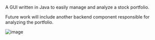A GUI written in Java to easily manage and analyze a stock portfolio. 

Future work will include another backend component responsible for analyzing the portfolio. 

![image](https://github.com/user-attachments/assets/c70b7cee-5905-4f62-90ea-ab020813ba83)






